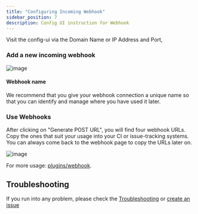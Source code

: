 ```yaml
---
title: "Configuring Incoming Webhook"
sidebar_position: 7
description: Config UI instruction for Webhook
---
```


Visit the config-ui via the Domain Name or IP Address and Port, 

### Add a new incoming webhook
![image](https://user-images.githubusercontent.com/3294100/191309840-460fbc9c-15a1-4b12-a510-9ed5ccd8f2b0.png)

#### Webhook name
We recommend that you give your webhook connection a unique name so that you can identify and manage where you have used it later.

### Use Webhooks
After clicking on "Generate POST URL", you will find four webhook URLs. Copy the ones that suit your usage into your CI or issue-tracking systems. You can always come back to the webhook page to copy the URLs later on.

![image](https://user-images.githubusercontent.com/3294100/191400110-327c153f-b236-47e3-88cc-85bf8fcae310.png)

For more usage: [plugins/webhook](/Plugins/webhook.md).


## Troubleshooting

If you run into any problem, please check the [Troubleshooting](/Troubleshooting/Configuration.md) or [create an issue](https://github.com/apache/incubator-devlake/issues)
